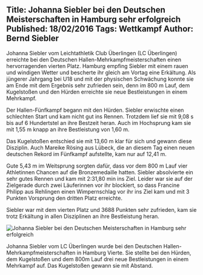 Title: Johanna Siebler bei den Deutschen Meisterschaften in Hamburg sehr erfolgreich
Published: 18/02/2016
Tags: Wettkampf
Author: Bernd Siebler
---

Johanna Siebler vom Leichtathletik Club Überlingen (LC Überlingen) erreichte bei den Deutschen Hallen-Mehrkampfmeisterschaften einen hervorragenden vierten Platz. Hamburg empfing Siebler mit einem rauen und windigen Wetter und bescherte ihr gleich am Vortag eine Erkältung. Als jüngerer Jahrgang bei U18 und mit der physischen Schwächung konnte sie am Ende mit dem Ergebnis sehr zufrieden sein, denn im 800 m Lauf, dem Kugelstoßen und den Hürden erreichte sie neue Bestleistungen in einem Mehrkampf.

Der Hallen-Fünfkampf begann mit den Hürden. Siebler erwischte einen schlechten Start und kam nicht gut ins Rennen. Trotzdem lief sie mit 9,08 s bis auf 6 Hundertstel an ihre Bestzeit heran. Auch im Hochsprung kam sie mit 1,55 m knapp an ihre Bestleistung von 1,60 m.

Das Kugelstoßen entschied sie mit 13,60 m klar für sich und gewann diese Disziplin. Auch Mareike Rösing aus Lübeck, die an diesem Tag einen neuen deutschen Rekord im Fünfkampf aufstellte, kam nur auf 12,41 m.

Gute 5,43 m im Weitsprung sorgten dafür, dass vor dem 800 m Lauf vier Athletinnen Chancen auf die Bronzemedaille hatten. Siebler absolvierte ein sehr gutes Rennen und kam mit 2:31,80 min ins Ziel. Leider war sie auf der Zielgerade durch zwei Läuferinnen vor ihr blockiert, so dass Francine Philipp aus Rehlingen einen Wimpernschlag vor ihr ins Ziel kam und mit 3 Punkten Vorsprung den dritten Platz erreichte.

Siebler war mit dem vierten Platz und 3688 Punkten sehr zufrieden, kam sie trotz Erkältung in allen Disziplinen an ihre Bestleistung heran.

![Johanna Siebler bei den Deutschen Meisterschaften in Hamburg sehr erfolgreich](/blog/assets/2016/2016-02-18-siebler-hamburg.jpg)

Johanna Siebler vom LC Überlingen wurde bei den Deutschen Hallen-Mehrkampfmeisterschaften in Hamburg Vierte. Sie stellte bei den Hürden, dem Kugelstoßen und dem 800m Lauf drei neue Bestleistungen in einem Mehrkampf auf. Das Kugelstoßen gewann sie mit Abstand.